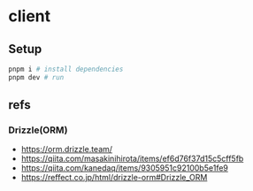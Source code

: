 # client

## Setup

```sh
pnpm i # install dependencies
pnpm dev # run
```

## refs

### Drizzle(ORM)

- https://orm.drizzle.team/
- https://qiita.com/masakinihirota/items/ef6d76f37d15c5cff5fb
- https://qiita.com/kanedaq/items/9305951c92100b5e1fe9
- https://reffect.co.jp/html/drizzle-orm#Drizzle_ORM
